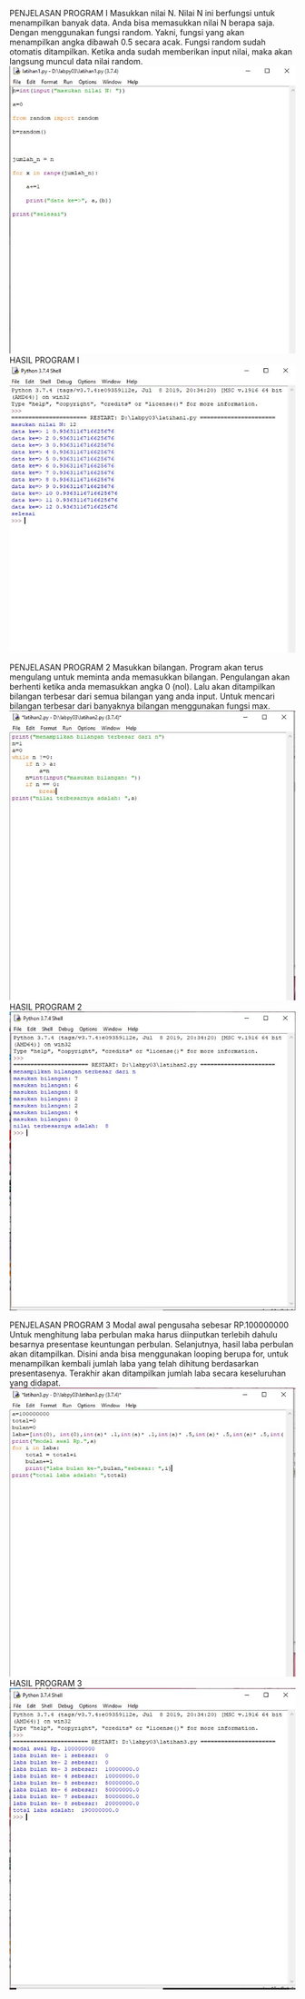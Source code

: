 PENJELASAN PROGRAM I
Masukkan nilai N. Nilai N ini berfungsi untuk menampilkan banyak data. Anda bisa memasukkan nilai N berapa saja.
Dengan menggunakan fungsi random. Yakni, fungsi yang akan menampilkan angka dibawah 0.5 secara acak. Fungsi random sudah otomatis ditampilkan.
Ketika anda sudah memberikan input nilai, maka akan langsung muncul data nilai random.
![](screenshoot/1.JPG)
HASIL PROGRAM I
![](screenshoot/2.JPG)

PENJELASAN PROGRAM 2
Masukkan bilangan.
Program akan terus mengulang untuk meminta anda memasukkan bilangan.
Pengulangan akan berhenti ketika anda memasukkan angka 0 (nol).
Lalu akan ditampilkan bilangan terbesar dari semua bilangan yang anda input. Untuk mencari bilangan terbesar dari banyaknya bilangan menggunakan fungsi max.
![](screenshoot/3.JPG)
HASIL PROGRAM 2
![](screenshoot/4.JPG)

PENJELASAN PROGRAM 3
Modal awal pengusaha sebesar RP.100000000
Untuk menghitung laba perbulan maka harus diinputkan terlebih dahulu besarnya presentase keuntungan perbulan.
Selanjutnya, hasil laba perbulan akan ditampilkan. Disini anda bisa menggunakan looping berupa for, untuk menampilkan kembali jumlah laba yang telah dihitung berdasarkan presentasenya.
Terakhir akan ditampilkan jumlah laba secara keseluruhan yang didapat.
![](screenshoot/5.JPG)
HASIL PROGRAM 3
![](screenshoot/6.JPG)
